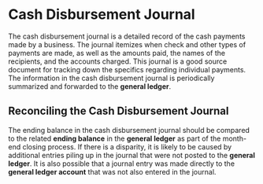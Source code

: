 # Cash Disbursement Journal

The cash disbursement journal is a detailed record of the cash payments made by a business. The journal itemizes when check and other types of payments are made, as well as 
the amounts paid, the names of the recipients, and the accounts charged. This journal is a good source document for tracking down the specifics regarding individual payments. 
The information in the cash disbursement journal is periodically summarized and forwarded to the **general ledger**.

## Reconciling the Cash Disbursement Journal

The ending balance in the cash disbursement journal should be compared to the related **ending balance** in the **general ledger** as part of the month-end closing process. If there is a 
disparity, it is likely to be caused by additional entries piling up in the journal that were not posted to the **general ledger**. It is also possible that a journal entry was made 
directly to the **general ledger account** that was not also entered in the journal.